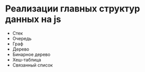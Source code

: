 # Реализации главных структур данных на js


- Стек
- Очередь
- Граф
- Дерево
- Бинарное дерево
- Хеш-таблица
- Связанный список

